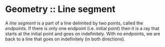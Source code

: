 # Geometry :: Line segment

A *line segment* is a part of a line delimited by two points, called the *endpoints*. If there is only one endpoint (i.e. initial point) then it is a ray that starts at the initial point and goes on indefinitely. With no endpoints, we are back to a line that goes on indefinitely (in both directions).
